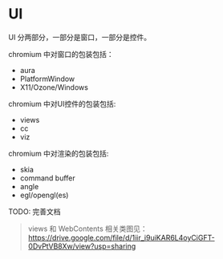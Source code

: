 # UI

UI 分两部分，一部分是窗口，一部分是控件。

chromium 中对窗口的包装包括：

- aura
- PlatformWindow
- X11/Ozone/Windows

chromium 中对UI控件的包装包括:

- views
- cc
- viz

chromium 中对渲染的包装包括:

- skia
- command buffer
- angle
- egl/opengl(es)

TODO: 完善文档

> views 和 WebContents 相关类图见： <https://drive.google.com/file/d/1iir_i9uiKAR6L4oyCiGFT-0DvPtVB8Xw/view?usp=sharing>
